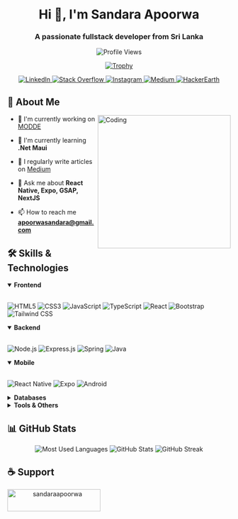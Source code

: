 <!-- GitHub Profile README -->
<div align="center">
 
  
  <h1>Hi 👋, I'm Sandara Apoorwa</h1>
  <h3>A passionate fullstack developer from Sri Lanka</h3>
  
  <p>
    <img src="https://komarev.com/ghpvc/?username=sandaraapoorwa&label=Profile%20views&color=0e75b6&style=flat" alt="Profile Views" />
  </p>
  
  <p>
    <a href="https://github.com/ryo-ma/github-profile-trophy">
      <img src="https://github-profile-trophy.vercel.app/?username=sandaraapoorwa&theme=tokyonight&row=1&column=6" alt="Trophy" />
    </a>
  </p>
  
  <!-- Social Media Badges -->
  <p>
    <a href="https://linkedin.com/in/sandara-hettiarachchi" target="_blank">
      <img src="https://img.shields.io/badge/LinkedIn-0077B5?style=for-the-badge&logo=linkedin&logoColor=white" alt="LinkedIn" />
    </a>
    <a href="https://stackoverflow.com/users/28159069" target="_blank">
      <img src="https://img.shields.io/badge/Stack_Overflow-FE7A16?style=for-the-badge&logo=stack-overflow&logoColor=white" alt="Stack Overflow" />
    </a>
    <a href="https://instagram.com/apoo_rw" target="_blank">
      <img src="https://img.shields.io/badge/Instagram-E4405F?style=for-the-badge&logo=instagram&logoColor=white" alt="Instagram" />
    </a>
    <a href="https://medium.com/@apoorwasandara" target="_blank">
      <img src="https://img.shields.io/badge/Medium-12100E?style=for-the-badge&logo=medium&logoColor=white" alt="Medium" />
    </a>
    <a href="https://www.hackerearth.com/@sandara_20230432" target="_blank">
      <img src="https://img.shields.io/badge/HackerEarth-2C3454?style=for-the-badge&logo=hackerearth&logoColor=white" alt="HackerEarth" />
    </a>
  </p>
</div>

<!-- About Me Section -->
<h2>🚀 About Me</h2>

<img align="right" alt="Coding" width="300" src="https://media.giphy.com/media/v1.Y2lkPTc5MGI3NjExNzM0OTI5ZDk3MzM1ZDRiMzIzNjFiMzRkMzM1YzRkZDM1ZDRiMzI2YyZlcD12MV9pbnRlcm5hbF9naWZzX2dpZklkJmN0PWc/qgQUggAC3Pfv687qPC/giphy.gif">

- 🔭 I'm currently working on [MODDE](https://github.com/ModdeSGDP)

- 🌱 I'm currently learning **.Net Maui**

- 📝 I regularly write articles on [Medium](https://medium.com/@apoorwasandara)

- 💬 Ask me about **React Native, Expo, GSAP, NextJS**

- 📫 How to reach me **apoorwasandara@gmail.com**

<!-- Skills Section -->
<h2>🛠️ Skills & Technologies</h2>

<details open>
  <summary><b>Frontend</b></summary>
  <br>
  <p>
    <img src="https://img.shields.io/badge/HTML5-E34F26?style=for-the-badge&logo=html5&logoColor=white" alt="HTML5" />
    <img src="https://img.shields.io/badge/CSS3-1572B6?style=for-the-badge&logo=css3&logoColor=white" alt="CSS3" />
    <img src="https://img.shields.io/badge/JavaScript-F7DF1E?style=for-the-badge&logo=javascript&logoColor=black" alt="JavaScript" />
    <img src="https://img.shields.io/badge/TypeScript-007ACC?style=for-the-badge&logo=typescript&logoColor=white" alt="TypeScript" />
    <img src="https://img.shields.io/badge/React-20232A?style=for-the-badge&logo=react&logoColor=61DAFB" alt="React" />
    <img src="https://img.shields.io/badge/Bootstrap-563D7C?style=for-the-badge&logo=bootstrap&logoColor=white" alt="Bootstrap" />
    <img src="https://img.shields.io/badge/Tailwind_CSS-38B2AC?style=for-the-badge&logo=tailwind-css&logoColor=white" alt="Tailwind CSS" />
  </p>
</details>

<details open>
  <summary><b>Backend</b></summary>
  <br>
  <p>
    <img src="https://img.shields.io/badge/Node.js-339933?style=for-the-badge&logo=nodedotjs&logoColor=white" alt="Node.js" />
    <img src="https://img.shields.io/badge/Express.js-000000?style=for-the-badge&logo=express&logoColor=white" alt="Express.js" />
    <img src="https://img.shields.io/badge/Spring-6DB33F?style=for-the-badge&logo=spring&logoColor=white" alt="Spring" />
    <img src="https://img.shields.io/badge/Java-ED8B00?style=for-the-badge&logo=java&logoColor=white" alt="Java" />
  </p>
</details>

<details open>
  <summary><b>Mobile</b></summary>
  <br>
  <p>
    <img src="https://img.shields.io/badge/React_Native-20232A?style=for-the-badge&logo=react&logoColor=61DAFB" alt="React Native" />
    <img src="https://img.shields.io/badge/Expo-000020?style=for-the-badge&logo=expo&logoColor=white" alt="Expo" />
    <img src="https://img.shields.io/badge/Android-3DDC84?style=for-the-badge&logo=android&logoColor=white" alt="Android" />
  </p>
</details>

<details>
  <summary><b>Databases</b></summary>
  <br>
  <p>
    <img src="https://img.shields.io/badge/MongoDB-4EA94B?style=for-the-badge&logo=mongodb&logoColor=white" alt="MongoDB" />
    <img src="https://img.shields.io/badge/MySQL-005C84?style=for-the-badge&logo=mysql&logoColor=white" alt="MySQL" />
  </p>
</details>

<details>
  <summary><b>Tools & Others</b></summary>
  <br>
  <p>
    <img src="https://img.shields.io/badge/Git-F05032?style=for-the-badge&logo=git&logoColor=white" alt="Git" />
    <img src="https://img.shields.io/badge/Figma-F24E1E?style=for-the-badge&logo=figma&logoColor=white" alt="Figma" />
    <img src="https://img.shields.io/badge/Postman-FF6C37?style=for-the-badge&logo=Postman&logoColor=white" alt="Postman" />
    <img src="https://img.shields.io/badge/Blender-F5792A?style=for-the-badge&logo=blender&logoColor=white" alt="Blender" />
    <img src="https://img.shields.io/badge/Python-3776AB?style=for-the-badge&logo=python&logoColor=white" alt="Python" />
    <img src="https://img.shields.io/badge/C%2B%2B-00599C?style=for-the-badge&logo=c%2B%2B&logoColor=white" alt="C++" />
    <img src="https://img.shields.io/badge/Bash-4EAA25?style=for-the-badge&logo=GNU%20Bash&logoColor=white" alt="Bash" />
    <img src="https://img.shields.io/badge/Pandas-2C2D72?style=for-the-badge&logo=pandas&logoColor=white" alt="Pandas" />
  </p>
</details>

<!-- GitHub Stats -->
<h2>📊 GitHub Stats</h2>

<div align="center">
  <img src="https://github-readme-stats.vercel.app/api/top-langs?username=sandaraapoorwa&show_icons=true&locale=en&layout=compact&theme=tokyonight" alt="Most Used Languages" />
  
  <img src="https://github-readme-stats.vercel.app/api?username=sandaraapoorwa&show_icons=true&locale=en&theme=tokyonight" alt="GitHub Stats" />
  
  <img src="https://github-readme-streak-stats.herokuapp.com/?user=sandaraapoorwa&theme=tokyonight" alt="GitHub Streak" />
</div>

<!-- Support Section -->
<h2>☕ Support</h2>
<p>
  <center>
  <a href="https://www.buymeacoffee.com/sandaraapoorwa">
    <img align="left" src="https://cdn.buymeacoffee.com/buttons/v2/default-yellow.png" height="50" width="210" alt="sandaraapoorwa" />
  </a>
  </center>
</p>
<br><br>
